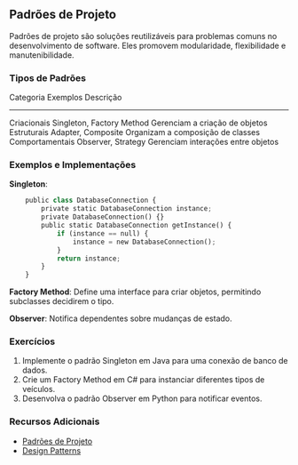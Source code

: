 ## Padrões de Projeto

Padrões de projeto são soluções reutilizáveis para problemas comuns no
desenvolvimento de software. Eles promovem modularidade, flexibilidade e
manutenibilidade.

### Tipos de Padrões

  Categoria         Exemplos                    Descrição
  ----------------- --------------------------- ------------------------------------
  Criacionais       Singleton, Factory Method   Gerenciam a criação de objetos
  Estruturais       Adapter, Composite          Organizam a composição de classes
  Comportamentais   Observer, Strategy          Gerenciam interações entre objetos

### Exemplos e Implementações

**Singleton**:
```python
    public class DatabaseConnection {
        private static DatabaseConnection instance;
        private DatabaseConnection() {}
        public static DatabaseConnection getInstance() {
            if (instance == null) {
                instance = new DatabaseConnection();
            }
            return instance;
        }
    }
```

**Factory Method**: Define uma interface para criar objetos, permitindo
subclasses decidirem o tipo.

**Observer**: Notifica dependentes sobre mudanças de estado.

### Exercícios

1.  Implemente o padrão Singleton em Java para uma conexão de banco de
    dados.
2.  Crie um Factory Method em C# para instanciar diferentes tipos de
    veículos.
3.  Desenvolva o padrão Observer em Python para notificar eventos.

### Recursos Adicionais

-   [Padrões de Projeto](https://refactoring.guru/design-patterns)
-   [Design Patterns](https://sourcemaking.com/design_patterns)

